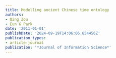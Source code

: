 ```yaml
---
title: Modelling ancient Chinese time ontology
authors:
- Qing Zou
- Eun G Park
date: '2011-01-01'
publishDate: '2024-09-19T14:06:06.854456Z'
publication_types:
- article-journal
publication: '*Journal of Information Science*'
---
```

